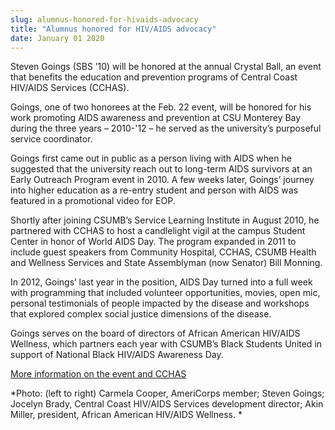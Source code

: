 ```yaml
---
slug: alumnus-honored-for-hivaids-advocacy
title: "Alumnus honored for HIV/AIDS advocacy"
date: January 01 2020
---
```


 
<p>
  Steven Goings (SBS ’10) will be honored at the annual Crystal Ball, an event
  that benefits the education and prevention programs of Central Coast HIV/AIDS
  Services (CCHAS).
</p>
<p>
  Goings, one of two honorees at the Feb. 22 event, will be honored for his work
  promoting AIDS awareness and prevention at CSU Monterey Bay during the three
  years – 2010-'12 – he served as the university’s purposeful service
  coordinator.
</p>
<p>
  Goings first came out in public as a person living with AIDS when he suggested
  that the university reach out to long-term AIDS survivors at an Early Outreach
  Program event in 2010. A few weeks later, Goings’ journey into higher
  education as a re-entry student and person with AIDS was featured in a
  promotional video for EOP.
</p>
<p>
  Shortly after joining CSUMB’s Service Learning Institute in August 2010, he
  partnered with CCHAS to host a candlelight vigil at the campus Student Center
  in honor of World AIDS Day. The program expanded in 2011 to include guest
  speakers from Community Hospital, CCHAS, CSUMB Health and Wellness Services
  and State Assemblyman (now Senator) Bill Monning.
</p>
<p>
  In 2012, Goings’ last year in the position, AIDS Day turned into a full week
  with programming that included volunteer opportunities, movies, open mic,
  personal testimonials of people impacted by the disease and workshops that
  explored complex social justice dimensions of the disease.
</p>
<p>
  Goings serves on the board of directors of African American HIV/AIDS Wellness,
  which partners each year with CSUMB’s Black Students United in support of
  National Black HIV/AIDS Awareness Day.
</p>
<p>
  <a href="https://www.cchas.org">More information on the event and CCHAS</a>
</p>
<p>
  *Photo: (left to right) Carmela Cooper, AmeriCorps member; Steven Goings;
  Jocelyn Brady, Central Coast HIV/AIDS Services development director; Akin
  Miller, president, African American HIV/AIDS Wellness. *
</p>
 
